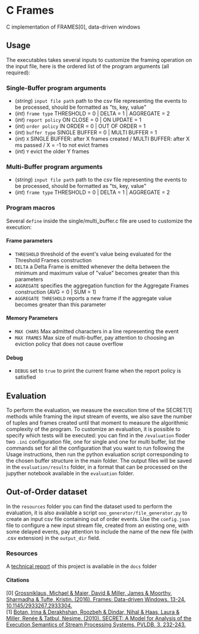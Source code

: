 # C Frames
C implementation of FRAMES[0], data-driven windows

## Usage
The executables takes several inputs to customize the framing operation on the input file, here is the ordered list of the program arguments (all required):
### Single-Buffer program arguments
* (_string_) `input file path` path to the csv file representing the events to be processed, should be formatted as "ts, key, value"
* (_int_) `frame type` THRESHOLD = 0 | DELTA = 1 | AGGREGATE = 2
* (_int_) `report policy` ON CLOSE = 0 | ON UPDATE = 1
* (_int_) `order policy` IN ORDER = 0 | OUT OF ORDER = 1
* (_int_) `buffer type` SINGLE BUFFER = 0 | MULTI BUFFER = 1
* (_int_) `X` SINGLE BUFFER: after X frames created / MULTI BUFFER: after X ms passed / X = -1 to not evict frames
* (_int_) `Y` evict the older Y frames

### Multi-Buffer program arguments
* (_string_) `input file path` path to the csv file representing the events to be processed, should be formatted as "ts, key, value"
* (_int_) `frame type` THRESHOLD = 0 | DELTA = 1 | AGGREGATE = 2
  
### Program macros
Several `define` inside the single/multi_buffer.c file are used to customize the execution:
#### Frame parameters
* `THRESHOLD` threshold of the event's value being evaluated for the Threshold Frames construction
* `DELTA` a Delta Frame is emitted whenever the delta between the minimum and maximum value of "value" becomes greater than this parameters
* `AGGREGATE` specifies the aggregation function for the Aggregate Frames construction (AVG = 0 | SUM = 1)
* `AGGREGATE THRESHOLD` reports a new frame if the aggregate value becomes greater than this parameter
#### Memory Parameters
* `MAX CHARS` Max admitted characters in a line representing the event
* `MAX FRAMES`  Max size of multi-buffer, pay attention to choosing an eviction policy that does not cause overflow
#### Debug
* `DEBUG` set to `true` to print the current frame when the report policy is satisfied
## Evaluation
To perform the evaluation, we measure the execution time of the SECRET[1] methods while framing the input stream of events, we also save the number of tuples and frames created until that moment to measure the algorithmic complexity of the program. To customize an evaluation, it is possible to specify which tests will be executed: you can find in the `/evaluation` floder two `.ini` configuration file, one for single and one for multi buffer, list the commands set for all the configuration that you want to run following the Usage instructions, then run the python evaluation script corresponding to the chosen buffer structure in the main folder. The output files will be saved in the `evaluation/results` folder, in a format that can be processed on the jupyther notebook available in the `evaluation` folder.
## Out-of-Order dataset
In the `resources` folder you can find the dataset used to perform the evaluation, it is also available a script `ooo_generator/file_generator.py` to create an input csv file containing out of order events. Use the `config.json` file to configure a new input stream file, created from an existing one, with some delayed events, pay attention to include the name of the new file (with .csv extension) in the `output_dir` field. 



### Resources
A [technical report](https://github.com/maurofama99/c-frames/blob/main/docs/OVERT_Technical_report.pdf) of this project is available in the `docs` folder 
#### Citations
[0] [Grossniklaus, Michael & Maier, David & Miller, James & Moorthy, Sharmadha & Tufte, Kristin. (2016). Frames: Data-driven Windows. 13-24. 10.1145/2933267.2933304.](https://www.researchgate.net/publication/303972106_Frames_Data-driven_Windows) \
[1] [Botan, Irina & Derakhshan, Roozbeh & Dindar, Nihal & Haas, Laura & Miller, Renée & Tatbul, Nesime. (2010). SECRET: A Model for Analysis of the Execution Semantics of Stream Processing Systems. PVLDB. 3. 232-243.](https://www.researchgate.net/publication/220538262_SECRET_A_Model_for_Analysis_of_the_Execution_Semantics_of_Stream_Processing_Systems)

